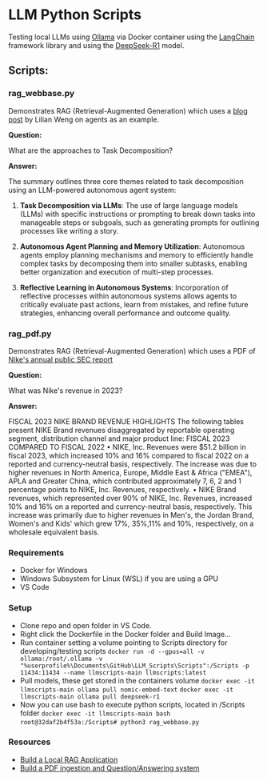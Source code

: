 # LLM Python Scripts

Testing local LLMs using [Ollama](https://github.com/ollama/ollama) via Docker container using the [LangChain](https://python.langchain.com/) framework library and using the [DeepSeek-R1](https://github.com/deepseek-ai/DeepSeek-R1) model.

## Scripts:

### rag_webbase.py
Demonstrates RAG (Retrieval-Augmented Generation) which uses a [blog post](https://lilianweng.github.io/posts/2023-06-23-agent/) by Lilian Weng on agents as an example.

**Question:**

What are the approaches to Task Decomposition?

**Answer:**

The summary outlines three core themes related to task decomposition using an LLM-powered autonomous agent system:

1. **Task Decomposition via LLMs**: The use of large language models (LLMs) with specific instructions or prompting to break down tasks into manageable steps or subgoals, such as generating prompts for outlining processes like writing a story.

2. **Autonomous Agent Planning and Memory Utilization**: Autonomous agents employ planning mechanisms and memory to efficiently handle complex tasks by decomposing them into smaller subtasks, enabling better organization and execution of multi-step processes.

3. **Reflective Learning in Autonomous Systems**: Incorporation of reflective processes within autonomous systems allows agents to critically evaluate past actions, learn from mistakes, and refine future strategies, enhancing overall performance and outcome quality.

### rag_pdf.py
Demonstrates RAG (Retrieval-Augmented Generation) which uses a PDF of [Nike's annual public SEC report](https://s1.q4cdn.com/806093406/files/doc_downloads/2023/414759-1-_5_Nike-NPS-Combo_Form-10-K_WR.pdf)

**Question:**

What was Nike's revenue in 2023?

**Answer:**

FISCAL 2023 NIKE BRAND REVENUE HIGHLIGHTS
The following tables present NIKE Brand revenues disaggregated by reportable operating segment, distribution channel and
major product line:
FISCAL 2023 COMPARED TO FISCAL 2022
• NIKE, Inc. Revenues were $51.2 billion in fiscal 2023, which increased 10% and 16% compared to fiscal 2022 on a reported
and currency-neutral basis, respectively. The increase was due to higher revenues in North America, Europe, Middle East &
Africa ("EMEA"), APLA and Greater China, which contributed approximately 7, 6, 2 and 1 percentage points to NIKE, Inc.
Revenues, respectively.
• NIKE Brand revenues, which represented over 90% of NIKE, Inc. Revenues, increased 10% and 16% on a reported and
currency-neutral basis, respectively. This increase was primarily due to higher revenues in Men's, the Jordan Brand,
Women's and Kids' which grew 17%, 35%,11% and 10%, respectively, on a wholesale equivalent basis.

### Requirements

- Docker for Windows
- Windows Subsystem for Linux (WSL) if you are using a GPU
- VS Code

### Setup

- Clone repo and open folder in VS Code.
- Right click the Dockerfile in the Docker folder and Build Image...
- Run container setting a volume pointing to Scripts directory for developing/testing scripts
`docker run -d --gpus=all -v ollama:/root/.ollama -v "%userprofile%\Documents\GitHub\LLM_Scripts\Scripts":/Scripts -p 11434:11434 --name llmscripts-main llmscripts:latest`
- Pull models, these get stored in the containers volume
`docker exec -it llmscripts-main ollama pull nomic-embed-text`
`docker exec -it llmscripts-main ollama pull deepseek-r1`
- Now you can use bash to execute python scripts, located in /Scripts folder
`docker exec -it llmscripts-main bash`
`root@32daf2b4f53a:/Scripts# python3 rag_webbase.py`

### Resources
- [Build a Local RAG Application](https://python.langchain.com/v0.2/docs/tutorials/local_rag/)
- [Build a PDF ingestion and Question/Answering system](https://python.langchain.com/v0.2/docs/tutorials/pdf_qa/)